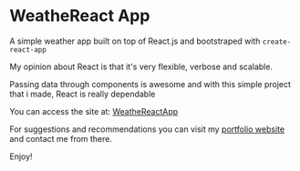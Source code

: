 # WeatheReact App

A simple weather app built on top of React.js and bootstraped with `create-react-app`

My opinion about React is that it's very flexible, verbose and scalable. 

Passing data through components is awesome and with this simple project that i made, React is really dependable

You can access the site at: [WeatheReactApp](https://weathereactapp.netlify.com/)

For suggestions and recommendations you can visit my [portfolio website](https://jbienesdev.netlify.com/) and contact me from there.

Enjoy!